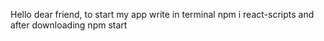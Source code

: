 Hello dear friend, to start my app write in terminal npm i react-scripts and after downloading npm start
